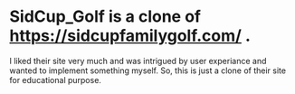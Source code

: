 # SidCup_Golf is a clone of https://sidcupfamilygolf.com/ .
I liked their site very much and was intrigued by user experiance and wanted to implement something myself. So, this is just a clone of their site for educational purpose.
